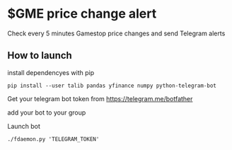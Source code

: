 # $GME price change alert
Check every 5 minutes Gamestop price changes and send Telegram alerts

## How to launch

install dependencyes with pip

```
pip install --user talib pandas yfinance numpy python-telegram-bot
```

Get your telegram bot token from https://telegram.me/botfather 

add your bot to your group


Launch bot

```
./fdaemon.py 'TELEGRAM_TOKEN'
```
